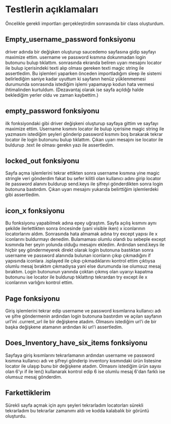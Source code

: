 # Testlerin açıklamaları
Öncelikle gerekli importları gerçekleştirdim sonrasında bir class oluşturdum.

## Empty_username_password fonksiyonu
driver adında bir değişken oluşturup saucedemo sayfasına gidip sayfayı maximize ettim. username ve password kısmına dokunmadan login butonunu bulup tıklattım. sonrasında ekranda beliren uyarı mesajını locator ile bulup içerisindeki texti alıp olması gereken texti magic string ile assertledim. Bu işlemleri yaparken önceden importladığım sleep ile sistemi belirlediğim saniye kadar uyuttum ki sayfanın henüz yüklenmemesi durumunda sonrasında istediğim işlemi yapamayıp kodun hata vermesi ihtimalinden kurtuldum. (Dezavantaj olarak ise sayfa açıldığı halde beklediğim yerler oldu ve zaman kaybettim.)

## empty_password fonksiyonu
ilk fonksiyondaki gibi driver değişkeni oluşturup sayfaya gittim ve sayfayı maximize ettim. Username kısmını locator ile bulup içerisine magic string ile yazmasını istediğim şeyleri gönderip password kısmını boş bırakarak tekrar locator ile login butonunu bulup tıklattım. Çıkan uyarı mesajını ise locator ile buldurup .text ile olması gerekn yazı ile assertledim.

## locked_out fonksiyonu
Sayfa açma işlemlerini tekrar ettikten sonra username kısmına yine magic stringle veri gönderdim fakat bu sefer kilitli olan kullanıcı adını girip locator ile password alanını buldurup send.keys ile şifreyi gönderdikten sonra login butonuna bastırdım. Çıkan uyarı mesajını yukarıda belirttiğim işlemlerdeki gibi assertledim.

## icon_x fonksiyonu
Bu fonksiyonu yapabilmek adına epey uğraştım. Sayfa açılış kısmını aynı şekilde ilerlettikten sonra öncesinde (yani visible iken) x iconlarının locatorlarını aldım. Sonrasında hata almamak adına try except yapısı ile x iconlarını buldurmayı denedim. Bulamaması olumlu olandı bu sebeple except kısmında her şeyin yolunda olduğu mesajını ekledim. Ardından send.keys ile hiçbir şey göndermeyerek direkt olarak login butonuna bastıktan sonra username ve password alanında bulunan iconların çıkıp çıkmadığını if yapısında iconlara .isplayed ile çıkıp çıkmadıklarını kontrol ettim çıktıysa olumlu mesaj bıraktım çıkmadıysa yani else durumunda ise olumsuz mesaj bıraktım. Login butonunun yanında çoktan çıkmış olan uyarıyı kapatma butonunu ise locator ile buldurup tıklattırıp tekrardan try except ile x iconlarının varlığını kontrol ettim.

## Page fonksiyonu
Giriş işlemlerini tekrar edip username ve password kısımlarına kullanıcı adı ve şifre göndermenin ardından login butonuna bastırdım ve açılan sayfanın url'ini .current_url ile bir değişkene atadım. Olmasını istediğim url'i de bir başka değişkene atamanın ardından iki url'i assertledim.

## Does_Inventory_have_six_items fonksiyonu
Sayfaya giriş kısımlarını tekrarlamanın ardından username ve password kısmına kullanıcı adı ve şifreyi gönderip inventory kısmındaki ürün listesine locator ile ulaşıp bunu bir değişkene atadım. Olmasını istediğim ürün sayısı olan 6'yı if ile len() kullanarak kontrol edip 6 ise olumlu mesaj 6'dan farklı ise olumsuz mesaj gönderdim.


## Farkettiklerim
Sürekli sayfa açmak için aynı şeyleri tekrarladım locatorları sürekli tekrarladım bu tekrarlar zamanımı aldı ve kodda kalabalık bir görüntü oluşturdu.